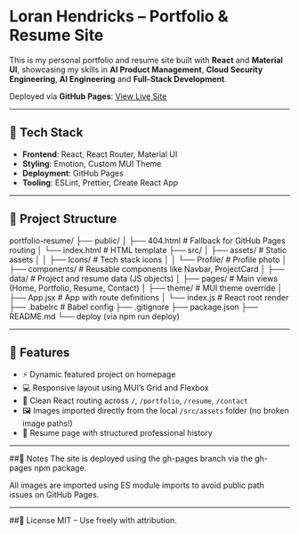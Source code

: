 # Loran Hendricks – Portfolio & Resume Site

This is my personal portfolio and resume site built with **React** and **Material UI**, showcasing my skills in **AI Product Management**, **Cloud Security Engineering**, **AI Engineering** and **Full-Stack Development**.

Deployed via **GitHub Pages**: [View Live Site](https://lkh156.github.io/portfolio-resume/)

---

## 🚀 Tech Stack

- **Frontend**: React, React Router, Material UI
- **Styling**: Emotion, Custom MUI Theme
- **Deployment**: GitHub Pages
- **Tooling**: ESLint, Prettier, Create React App

---

## 📁 Project Structure


portfolio-resume/
├── public/
│ ├── 404.html # Fallback for GitHub Pages routing
│ └── index.html # HTML template
├── src/
│ ├── assets/ # Static assets
│ │ ├── Icons/ # Tech stack icons
│ │ └── Profile/ # Profile photo
│ ├── components/ # Reusable components like Navbar, ProjectCard
│ ├── data/ # Project and resume data (JS objects)
│ ├── pages/ # Main views (Home, Portfolio, Resume, Contact)
│ ├── theme/ # MUI theme override
│ ├── App.jsx # App with route definitions
│ └── index.js # React root render
├── .babelrc # Babel config
├── .gitignore
├── package.json
├── README.md
└── deploy (via npm run deploy)

---


## 🚀 Features

- ⚡ Dynamic featured project on homepage
- 💻 Responsive layout using MUI’s Grid and Flexbox
- 🧠 Clean React routing across `/`, `/portfolio`, `/resume`, `/contact`
- 🖼️ Images imported directly from the local `/src/assets` folder (no broken image paths!)
- 📄 Resume page with structured professional history

---

##🧪 Notes
The site is deployed using the gh-pages branch via the gh-pages npm package.

All images are imported using ES module imports to avoid public path issues on GitHub Pages.

---

##🪪 License
MIT – Use freely with attribution.